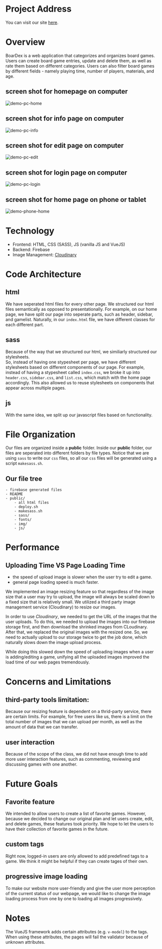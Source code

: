 
Project Address
================================================================================

You can visit our site [here](https://boardex-b8a9e.firebaseapp.com).

Overview
================================================================================

BoarDex is a web application that categorizes and organizes board games. Users
can create board game entries, update and delete them, as well as rate them
based on different categories. Users can also filter board games by different
fields - namely playing time, number of players, materials, and age.

## screen shot for homepage on computer
![demo-pc-home](/demo-pics/demo-pc-home.png)
## screen shot for info page on computer
![demo-pc-info](/demo-pics/demo-pc-info.png)
## screen shot for edit page on computer
![demo-pc-edit](/demo-pics/demo-pc-edit.png)
## screen shot for login page on computer
![demo-pc-login](/demo-pics/demo-pc-login.png)
## screen shot for home page on phone or tablet
![demo-phone-home](/demo-pics/demo-phone-home.png)

Technology
================================================================================

- Frontend: HTML, CSS (SASS), JS (vanilla JS and VueJS)
- Backend: Firebase 
- Image Management: [Cloudinary](http://Cloudinary.com)

Code Architecture
================================================================================
## html
We have seperated html files for every other page.
We structured our html files semantically as opposed to presentationally.
For example, on our home page, we have split our page into seperate parts, 
such as header, sidebar, and gamelist. Naturally, in our `index.html` file,
we have different classes for each different part.

## sass
Because of the way that we structured our html, we similiarly structured our
stylesheets.  
So, instead of having one stypesheet per page, we have different stylesheets
based on different components of our page.
For example, instead of having a stypesheet called `index.css`, we broke it up into
`header.css`, `sidebar.css`, and `list.css`, which match with the home page accordingly.
This also allowed us to reuse stylesheets on components that appear across multiple pages.

## js
With the same idea, we split up our javascript files based on functionality. 

File Organization
================================================================================
Our files are organized inside a **public** folder.
Inside our **public** folder, our files are seperated into different folders by
file types.
Notice that we are using `sass` to write our `css` files, 
so all our `css` files will be generated using a script `makesass.sh`.

## Our file tree
    - firebase generated files
    - README
    - public/
        - all html files
        - deploy.sh
        - makesass.sh
        - sass/
        - fonts/
        - img/
        - js/

Performance
================================================================================

## Uploading Time VS Page Loading Time

- the speed of upload image is slower when the user try to edit a game.
- general page loading speed is much faster.

We implemented an image resizing feature so that 
regardless of the image size that a user may try to upload, 
the image will always be scaled down to a fixed size 
that is relatively small.
We utilized a third party image management service (Cloudinary) to resize our images.

In order to use *Cloudinary*, 
we needed to get the URL of the images that the user uploads.
To do this, we needed to upload the images into our firebase storage first,
and then download the shrinked images from CLoudinary.
After that, we replaced the original images with the resized one.
So, we need to actually upload to our storage twice to get the job done,
which naturally slows down the image upload process.

While doing this slowed down the speed of uploading images when a user is
adding/editing a game, unifying all the uploaded images improved the load time
of our web pages tremendously.

Concerns and Limitations
=============================================================================

## third-party tools limitation:
Because our resizing feature is dependent on a thrid-party service, there are certain limits.
For example, for free users like us, there is a limit on the total number of images that
we can upload per month, as well as the amount of data that we can transfer.

## user interaction
Because of the scope of the class, we did not have enough time to add more user
interaction features, such as commenting, reviewing and discussing games with one another.

Future Goals 
================================================================================

## Favorite feature
We intended to allow users to create a list of favorite games. 
However, because we decided to change our original plan and let users create,
edit, and delete games, these features took priority.
We hope to let the users to have their collection of favorite games in the future.

## custom tags
Right now, logged-in users are only allowed to add predefined tags to a game.
We think it might be helpful if they can create tages of their own. 

## progressive image loading
To make our website more user-friendly and give the user more perception of the current status of our webpage, we would like to change the image loading process from one by one to
loading all images progressively. 

Notes
================================================================================

The VueJS framework adds certain attributes (e.g. `v-model`)
to the tags.
When using these attributes,
the pages will fail the validator
because of unknown attributes.
